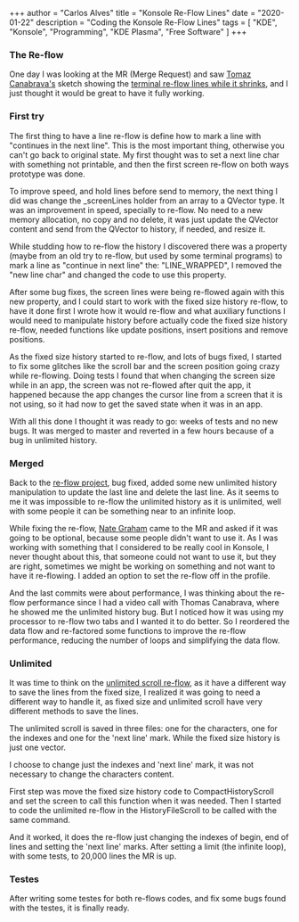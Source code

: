 +++
author = "Carlos Alves"
title = "Konsole Re-Flow Lines"
date = "2020-01-22"
description = "Coding the Konsole Re-Flow Lines"
tags = [
    "KDE",
    "Konsole",
    "Programming",
    "KDE Plasma",
    "Free Software"
]
+++
### The Re-flow
One day I was looking at the MR (Merge Request) and saw [Tomaz Canabrava's](https://tcanabrava.github.io/) sketch showing the [terminal re-flow lines while it shrinks](https://invent.kde.org/utilities/konsole/-/merge_requests/181), and I just thought it would be great to have it fully working.

### First try
The first thing to have a line re-flow is define how to mark a line with "continues in the next line". This is the most important thing, otherwise you can't go back to original state. My first thought was to set a next line char with something not printable, and then the first screen re-flow on both ways prototype was done.

To improve speed, and hold lines before send to memory, the next thing I did was change the _screenLines holder from an array to a QVector type. It was an improvement in speed, specially to re-flow. No need to a new memory allocation, no copy and no delete, it was just update the QVector content and send from the QVector to history, if needed, and resize it.

While studding how to re-flow the history I discovered there was a property (maybe from an old try to re-flow, but used by some terminal programs) to mark a line as "continue in next line" the: "LINE_WRAPPED", I removed the "new line char" and changed the code to use this property.

After some bug fixes, the screen lines were being re-flowed again with this new property, and I could start to work with the fixed size history re-flow, to have it done first I wrote how it would re-flow and what auxiliary functions I would need to manipulate history before actually code the fixed size history re-flow, needed functions like update positions, insert positions and remove positions.

As the fixed size history started to re-flow, and lots of bugs fixed, I started to fix some glitches like the scroll bar and the screen position going crazy while re-flowing. Doing tests I found that when changing the screen size while in an app, the screen was not re-flowed after quit the app, it happened because the app changes the cursor line from a screen that it is not using, so it had now to get the saved state when it was in an app.

With all this done I thought it was ready to go: weeks of tests and no new bugs. It was merged to master and reverted in a few hours because of a bug in unlimited history.

### Merged
Back to the [re-flow project](https://invent.kde.org/utilities/konsole/-/merge_requests/321), bug fixed, added some new unlimited history manipulation to update the last line and delete the last line. As it seems to me it was impossible to re-flow the unlimited history as it is unlimited, well with some people it can be something near to an infinite loop.

While fixing the re-flow, [Nate Graham](https://pointieststick.com/) came to the MR and asked if it was going to be optional, because some people didn't want to use it. As I was working with something that I considered to be really cool in Konsole, I never thought about this, that someone could not want to use it, but they are right, sometimes we might be working on something and not want to have it re-flowing. I added an option to set the re-flow off in the profile.

And the last commits were about performance, I was thinking about the re-flow performance since I had a video call with Thomas Canabrava, where he showed me the unlimited history bug. But I noticed how it was using my processor to re-flow two tabs and I wanted it to do better. So I reordered the data flow and re-factored some functions to improve the re-flow performance, reducing the number of loops and simplifying the data flow.

### Unlimited
It was time to think on the [unlimited scroll re-flow](https://invent.kde.org/utilities/konsole/-/merge_requests/330), as it have a different way to save the lines from the fixed size, I realized it was going to need a different way to handle it, as fixed size and unlimited scroll have very different methods to save the lines.

The unlimited scroll is saved in three files: one for the characters, one for the indexes and one for the 'next line' mark. While the fixed size history is just one vector. 

I choose to change just the indexes and 'next line' mark, it was not necessary to change the characters content.

First step was move the fixed size history code to CompactHistoryScroll and set the screen to call this function when it was needed. Then I started to code the unlimited re-flow in the HistoryFileScroll to be called with the same command.

And it worked, it does the re-flow just changing the indexes of begin, end of lines and setting the 'next line' marks. After setting a limit (the infinite loop), with some tests, to 20,000 lines the MR is up.

### Testes
After writing some testes for both re-flows codes, and fix some bugs found with the testes, it is finally ready.